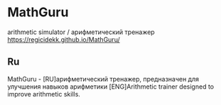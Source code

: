 # MathGuru
arithmetic simulator /  арифметический тренажер
https://regicidekk.github.io/MathGuru/

## Ru
MathGuru - [RU]арифметический тренажер, предназначен для улучшения навыков арифметики
[ENG]Arithmetic trainer designed to improve arithmetic skills.
